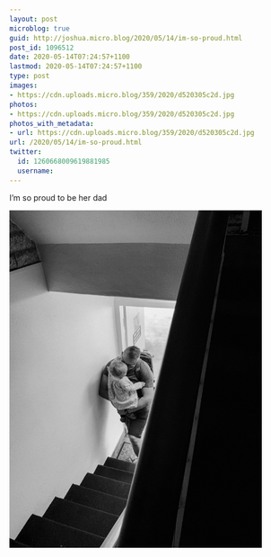 ```yaml
---
layout: post
microblog: true
guid: http://joshua.micro.blog/2020/05/14/im-so-proud.html
post_id: 1096512
date: 2020-05-14T07:24:57+1100
lastmod: 2020-05-14T07:24:57+1100
type: post
images:
- https://cdn.uploads.micro.blog/359/2020/d520305c2d.jpg
photos:
- https://cdn.uploads.micro.blog/359/2020/d520305c2d.jpg
photos_with_metadata:
- url: https://cdn.uploads.micro.blog/359/2020/d520305c2d.jpg
url: /2020/05/14/im-so-proud.html
twitter:
  id: 1260668009619881985
  username: 
---
```

I’m so proud to be her dad

<img src="uploads/2020/d520305c2d.jpg" width="450" height="600" alt="" />
